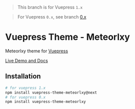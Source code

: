 > This branch is for Vuepress `1.x`

> For Vuepress `0.x`, see branch [0.x](https://github.com/meteorlxy/vuepress-theme-meteorlxy/tree/0.x)

# Vuepress Theme - Meteorlxy

Meteorlxy theme for [Vuepress](https://vuepress.vuejs.org)

[Live Demo and Docs](https://vuepress-theme.meteorlxy.cn)

## Installation

```sh
# for vuepress 1.x
npm install vuepress-theme-meteorlxy@next
# for vuepress 0.x
npm install vuepress-theme-meteorlxy
```
